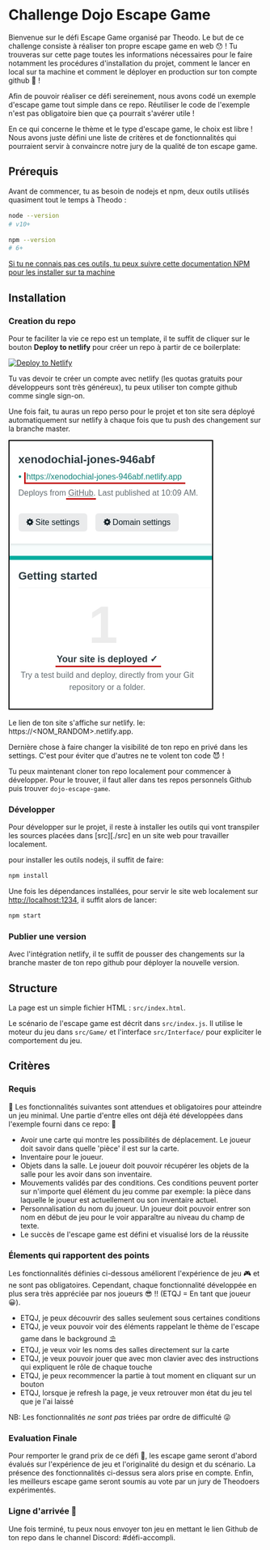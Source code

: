 # Challenge Dojo Escape Game

Bienvenue sur le défi Escape Game organisé par Theodo. Le but de ce challenge consiste à réaliser ton propre escape game en web 😯 ! Tu trouveras sur cette page toutes les informations nécessaires pour le faire notamment les procédures d'installation du projet, comment le lancer en local sur ta machine et comment le déployer en production sur ton compte github 🥳 !

Afin de pouvoir réaliser ce défi sereinement, nous avons codé un exemple d'escape game tout simple dans ce repo. Réutiliser le code de l'exemple n'est pas obligatoire bien que ça pourrait s'avérer utile !

En ce qui concerne le thème et le type d'escape game, le choix est libre ! Nous avons juste défini une liste de critères et de fonctionnalités qui pourraient servir à convaincre notre jury de la qualité de ton escape game.

## Prérequis

Avant de commencer, tu as besoin de nodejs et npm, deux outils utilisés quasiment tout le temps à Theodo :

```bash
node --version
# v10+
```

```bash
npm --version
# 6+
```

[Si tu ne connais pas ces outils, tu peux suivre cette documentation NPM pour les installer sur ta machine](https://docs.npmjs.com/downloading-and-installing-node-js-and-npm)

## Installation

### Creation du repo

Pour te faciliter la vie ce repo est un template, il te suffit de cliquer sur le bouton **Deploy to netlify** pour créer un repo à partir de ce boilerplate:

<a href="https://app.netlify.com/start/deploy?repository=https://github.com/theodo/dojo-escape-game"><img src="https://www.netlify.com/img/deploy/button.svg" alt="Deploy to Netlify"></a>

Tu vas devoir te créer un compte avec netlify (les quotas gratuits pour développeurs sont très généreux), tu peux utiliser ton compte github comme single sign-on.

Une fois fait, tu auras un repo perso pour le projet et ton site sera déployé automatiquement sur netlify à chaque fois que tu push des changement sur la branche master.

![Déploiement sur netlify](deploy_to_netlify.png)

Le lien de ton site s'affiche sur netlify. Ie: https://<NOM_RANDOM>.netlify.app.

Dernière chose à faire changer la visibilité de ton repo en privé dans les settings. C'est pour éviter que d'autres ne te volent ton code 😈 !

Tu peux maintenant cloner ton repo localement pour commencer à développer. Pour le trouver, il faut aller dans tes repos personnels Github puis trouver `dojo-escape-game`.

### Développer

Pour développer sur le projet, il reste à installer les outils qui vont transpiler les sources placées dans [src][./src] en un site web pour travailler localement.

pour installer les outils nodejs, il suffit de faire:

```bash
npm install
```

Une fois les dépendances installées, pour servir le site web localement sur [http://localhost:1234](http://localhost:1234), il suffit alors de lancer:

```bash
npm start
```

### Publier une version

Avec l'intégration netlify, il te suffit de pousser des changements sur la branche master de ton repo github pour déployer la nouvelle version.

## Structure

La page est un simple fichier HTML : `src/index.html`.

Le scénario de l'escape game est décrit dans `src/index.js`. Il utilise le moteur du jeu dans `src/Game/` et l'interface `src/Interface/` pour expliciter le comportement du jeu.

## Critères

### Requis

🚨 Les fonctionnalités suivantes sont attendues et obligatoires pour atteindre un jeu minimal. Une partie d'entre elles ont déjà été développées dans l'exemple fourni dans ce repo: 🚨

- Avoir une carte qui montre les possibilités de déplacement. Le joueur doit savoir dans quelle 'pièce' il est sur la carte.
- Inventaire pour le joueur.
- Objets dans la salle. Le joueur doit pouvoir récupérer les objets de la salle pour les avoir dans son inventaire.
- Mouvements validés par des conditions. Ces conditions peuvent porter sur n'importe quel élément du jeu comme par exemple: la pièce dans laquelle le joueur est actuellement ou son inventaire actuel.
- Personnalisation du nom du joueur. Un joueur doit pouvoir entrer son nom en début de jeu pour le voir apparaître au niveau du champ de texte.
- Le succès de l'escape game est défini et visualisé lors de la réussite

### Élements qui rapportent des points

Les fonctionnalités définies ci-dessous améliorent l'expérience de jeu 🎮 et ne sont pas obligatoires. Cependant, chaque fonctionnalité développée en plus sera très appréciée par nos joueurs 😎 !! (ETQJ = En tant que joueur 😀).

- ETQJ, je peux découvrir des salles seulement sous certaines conditions
- ETQJ, je veux pouvoir voir des éléments rappelant le thème de l'escape game dans le background ⛱️
- ETQJ, je veux voir les noms des salles directement sur la carte
- ETQJ, je veux pouvoir jouer que avec mon clavier avec des instructions qui expliquent le rôle de chaque touche
- ETQJ, je peux recommencer la partie à tout moment en cliquant sur un bouton
- ETQJ, lorsque je refresh la page, je veux retrouver mon état du jeu tel que je l'ai laissé

NB: Les fonctionnalités _ne sont pas_ triées par ordre de difficulté 😜

### Evaluation Finale

Pour remporter le grand prix de ce défi 🥇, les escape game seront d'abord évalués sur l'expérience de jeu et l'originalité du design et du scénario. La présence des fonctionnalités ci-dessus sera alors prise en compte. Enfin, les meilleurs escape game seront soumis au vote par un jury de Theodoers expérimentés.

### Ligne d'arrivée 🥅

Une fois terminé, tu peux nous envoyer ton jeu en mettant le lien Github de ton repo dans le channel Discord: #défi-accompli.